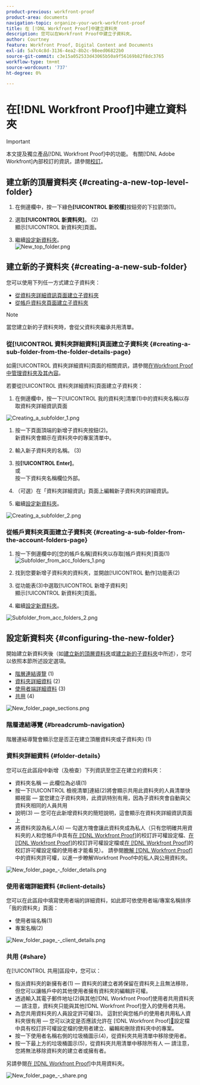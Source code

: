 ```yaml
---
product-previous: workfront-proof
product-area: documents
navigation-topic: organize-your-work-workfront-proof
title: 在 [!DNL Workfront Proof]中建立資料夾
description: 您可以在Workfront Proof中建立子資料夾。
author: Courtney
feature: Workfront Proof, Digital Content and Documents
exl-id: 5a7c4c8d-3136-4ea2-8b2c-98eed06822b0
source-git-commit: c3e15a052533d43065b50a9f56169b82f8dc3765
workflow-type: tm+mt
source-wordcount: '737'
ht-degree: 0%

---
```


# 在[!DNL Workfront Proof]中建立資料夾

>[!IMPORTANT]
>
>本文提及獨立產品[!DNL Workfront Proof]中的功能。 有關[!DNL Adobe Workfront]內部校訂的資訊，請參閱[校訂](../../../review-and-approve-work/proofing/proofing.md)。

## 建立新的頂層資料夾 {#creating-a-new-top-level-folder}

1. 在側邊欄中，按一下綠色&#x200B;**[!UICONTROL 新校樣]**&#x200B;按鈕旁的下拉箭頭(1)。
1. 選取&#x200B;**[!UICONTROL 新資料夾]**。 (2)\
   顯示[!UICONTROL 新資料夾]頁面。

1. 繼續[設定新資料夾](#configuring-the-new-folder)。\
   ![New_top_folder.png](assets/new-top-folder.png)

## 建立新的子資料夾 {#creating-a-new-sub-folder}

您可以使用下列任一方式建立子資料夾：

* [從資料夾詳細資訊頁面建立子資料夾](#creating-a-sub-folder-from-the-folder-details-page)
* [從帳戶資料夾頁面建立子資料夾](#creating-a-sub-folder-from-the-account-folders-page)

>[!NOTE]
>
>當您建立新的子資料夾時，會從父資料夾繼承共用清單。

### 從[!UICONTROL 資料夾詳細資料]頁面建立子資料夾 {#creating-a-sub-folder-from-the-folder-details-page}

如需[!UICONTROL 資料夾詳細資料]頁面的相關資訊，請參閱[在Workfront Proof中管理資料夾及其內容](../../../workfront-proof/wp-work-proofsfiles/organize-your-work/manage-folders-and-contents.md)。

若要從[!UICONTROL 資料夾詳細資料]頁面建立子資料夾：

1. 在側邊欄中，按一下[!UICONTROL 我的資料夾]清單(1)中的資料夾名稱以存取資料夾詳細資訊頁面

![Creating_a_subfolder_1.png](assets/creating-a-subfolder-1.png)

1. 按一下頁面頂端的新增子資料夾按鈕(2)。\
   新資料夾會顯示在資料夾中的專案清單中。
1. 輸入新子資料夾的名稱。 (3)
1. 按&#x200B;**[!UICONTROL Enter]**。\
   或\
   按一下資料夾名稱欄位外部。

1. （可選）在「資料夾詳細資訊」頁面上編輯新子資料夾的詳細資訊。
1. 繼續[設定新資料夾](#configuring-the-new-folder)。

![Creating_a_subfolder_2.png](assets/creating-a-subfolder-2-350x164.png)

### 從帳戶資料夾頁面建立子資料夾 {#creating-a-sub-folder-from-the-account-folders-page}

1. 按一下側邊欄中的[您的帳戶名稱]資料夾以存取[帳戶資料夾]頁面(1)\
   ![Subfolder_from_acc_folders_1.png](assets/subfolder-from-acc-folders-1.png)

1. 找到您要新增子資料夾的資料夾，並開啟[!UICONTROL 動作]功能表(2)
1. 從功能表(3)中選取[!UICONTROL 新增子資料夾]\
   顯示[!UICONTROL 新資料夾]頁面。
1. 繼續[設定新資料夾](#configuring-the-new-folder)。

![Subfolder_from_acc_folders_2.png](assets/subfolder-from-acc-folders-2-350x177.png)

## 設定新資料夾 {#configuring-the-new-folder}

開始建立新資料夾後（如[建立新的頂層資料夾](#creating-a-new-top-level-folder)或[建立新的子資料夾](#creating-a-new-sub-folder)中所述），您可以依照本節所述設定選項。

* [階層連結導覽](#breadcrumb-navigation) (1)
* [資料夾詳細資料](#folder-details) (2)
* [使用者端詳細資料](#client-details) (3)
* [共用](#share) (4)

![New_folder_page_sections.png](assets/new-folder-page-sections-350x389.png)

### 階層連結導覽 {#breadcrumb-navigation}

階層連結導覽會顯示您是否正在建立頂層資料夾或子資料夾) (1)

### 資料夾詳細資料 {#folder-details}

您可以在此區段中新增（及檢查）下列資訊至您正在建立的資料夾：

* 資料夾名稱 — 此欄位為必填(1)
* 按一下[!UICONTROL 檢視清單]連結(2)將會顯示共用此資料夾的人員清單快顯視窗 — 當您建立子資料夾時，此資訊特別有用，因為子資料夾會自動與父資料夾相同的人員共用
* 說明(3) — 您可在此新增資料夾的簡短說明，這會顯示在資料夾詳細資訊頁面上
* 將資料夾設為私人(4) — 勾選方塊會讓此資料夾成為私人（只有您明確共用資料夾的人和您帳戶中具有[在 [!DNL Workfront Proof]](../../../workfront-proof/wp-acct-admin/account-settings/proof-perm-profiles-in-wp.md)的校訂許可權設定檔、[在 [!DNL Workfront Proof]](../../../workfront-proof/wp-acct-admin/account-settings/proof-perm-profiles-in-wp.md)的校訂許可權設定檔或[在 [!DNL Workfront Proof]](../../../workfront-proof/wp-acct-admin/account-settings/proof-perm-profiles-in-wp.md)的校訂許可權設定檔的使用者才能看見）。 請參閱[瞭解 [!DNL Workfront Proof]](../../../workfront-proof/wp-work-proofsfiles/organize-your-work/folder-permissions.md)中的資料夾許可權，以進一步瞭解Workfront Proof中的私人與公用資料夾。

![New_folder_page_-_folder_details.png](assets/new-folder-page---folder-details-350x133.png)

### 使用者端詳細資料 {#client-details}

您可以在此區段中填寫使用者端的詳細資料，如此即可依使用者端/專案名稱排序「我的資料夾」頁面：

* 使用者端名稱(1)
* 專案名稱(2)

![New_folder_page_-_client_details.png](assets/new-folder-page---client-details-350x74.png)

### 共用 {#share}

在[!UICONTROL 共用]區段中，您可以：

* 指派資料夾的新擁有者(1) — 資料夾的建立者將保留在資料夾上且無法移除，但您可以讓帳戶中的其他使用者擁有資料夾的編輯許可權。
* 透過輸入其電子郵件地址(2)與其他[!DNL Workfront Proof]使用者共用資料夾 — 請注意，資料夾只能與其他[!DNL Workfront Proof]登入的使用者共用。
* 為您共用資料夾的人員設定許可權(3)。 這對於與您帳戶的使用者共用私人資料夾很有用 — 您可以決定是否應該允許在 [!DNL Workfront Proof][&#128279;](../../../workfront-proof/wp-acct-admin/account-settings/proof-perm-profiles-in-wp.md)設定檔中具有校訂許可權設定檔的使用者建立、編輯和刪除資料夾中的專案。
* 按一下使用者名稱右側的垃圾桶圖示(4)，從資料夾共用清單中移除使用者。
* 按一下最上方的垃圾桶圖示(5)，從資料夾共用清單中移除所有人 — 請注意，您將無法移除資料夾的建立者或擁有者。

另請參閱[在 [!DNL Workfront Proof]](../../../workfront-proof/wp-work-proofsfiles/organize-your-work/share-folders.md)中共用資料夾。

![New_folder_page_-_share.png](assets/new-folder-page---share-350x138.png)
